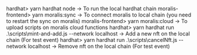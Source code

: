 hardhat> yarn hardhat node -> To run the local hardhat chain 
moralis-frontend> yarn moralis:sync -> To connect moralis to local chain (you need to restart the sync on moralis)
moralis-frontend> yarn moralis:cloud -> To upload scripts on moralis cloud functions
hardhat> yarn hardhat run .\scripts\mint-and-add.js --network localhost -> Add a new nft on the local chain (For test event)
hardhat> yarn hardhat run .\scripts\cancelNft.js --network localhost -> Remove nft on the local chain (For test event)
